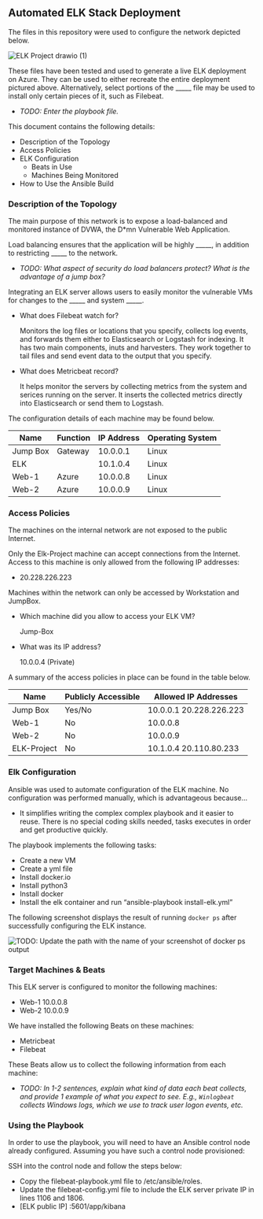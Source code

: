 ## Automated ELK Stack Deployment

The files in this repository were used to configure the network depicted below.

![ELK Project drawio (1)](https://user-images.githubusercontent.com/101301863/158487634-932662b7-daa8-436f-bd6a-6dcbf5cc5e74.png)

These files have been tested and used to generate a live ELK deployment on Azure. They can be used to either recreate the entire deployment pictured above. Alternatively, select portions of the _____ file may be used to install only certain pieces of it, such as Filebeat.

  - _TODO: Enter the playbook file._

This document contains the following details:
- Description of the Topology
- Access Policies
- ELK Configuration
  - Beats in Use
  - Machines Being Monitored
- How to Use the Ansible Build


### Description of the Topology

The main purpose of this network is to expose a load-balanced and monitored instance of DVWA, the D*mn Vulnerable Web Application.

Load balancing ensures that the application will be highly _____, in addition to restricting _____ to the network.
- _TODO: What aspect of security do load balancers protect? What is the advantage of a jump box?_

Integrating an ELK server allows users to easily monitor the vulnerable VMs for changes to the _____ and system _____.
- What does Filebeat watch for?
 
  Monitors the log files or locations that you specify, collects log events, and forwards them either to Elasticsearch or Logstash   for indexing. It has two main components, inuts and harvesters. They work together to tail files and send event data to the       output that you specify. 
- What does Metricbeat record?
  
  It helps monitor the servers by collecting metrics from the system and serices running on the server. It inserts the collected     metrics directly into Elasticsearch or send them to Logstash. 

The configuration details of each machine may be found below.


| Name     | Function | IP Address | Operating System |
|----------|----------|------------|------------------|
| Jump Box | Gateway  | 10.0.0.1   | Linux            |
| ELK      |          | 10.1.0.4   | Linux            |
| Web-1    | Azure    | 10.0.0.8   | Linux            |
| Web-2    | Azure    | 10.0.0.9   | Linux            |

### Access Policies

The machines on the internal network are not exposed to the public Internet. 

Only the Elk-Project machine can accept connections from the Internet. Access to this machine is only allowed from the following IP addresses:
- 20.228.226.223

Machines within the network can only be accessed by Workstation and JumpBox.
- Which machine did you allow to access your ELK VM? 

  Jump-Box
- What was its IP address?
 
  10.0.0.4 (Private)

A summary of the access policies in place can be found in the table below.

| Name     | Publicly Accessible | Allowed IP Addresses |
|----------|---------------------|----------------------|
| Jump Box | Yes/No              | 10.0.0.1  20.228.226.223   |
| Web-1    |  No                 | 10.0.0.8             |
| Web-2    |  No                 | 10.0.0.9             |
| ELK-Project | No               | 10.1.0.4   20.110.80.233 |

### Elk Configuration

Ansible was used to automate configuration of the ELK machine. No configuration was performed manually, which is advantageous because...
- It simplifies writing the complex complex playbook and it easier to reuse. There is no special coding skills needed, tasks          executes in order and get productive quickly.

The playbook implements the following tasks:
- Create a new VM 
- Create a yml file
- Install docker.io
- Install python3
- Install docker
- Install the elk container and run “ansible-playbook install-elk.yml”



The following screenshot displays the result of running `docker ps` after successfully configuring the ELK instance.

![TODO: Update the path with the name of your screenshot of docker ps output](Images/docker_ps_output.png)

### Target Machines & Beats
This ELK server is configured to monitor the following machines:
- Web-1 10.0.0.8
- Web-2 10.0.0.9

We have installed the following Beats on these machines:
- Metricbeat
- Filebeat

These Beats allow us to collect the following information from each machine:
- _TODO: In 1-2 sentences, explain what kind of data each beat collects, and provide 1 example of what you expect to see. E.g., `Winlogbeat` collects Windows logs, which we use to track user logon events, etc._

### Using the Playbook
In order to use the playbook, you will need to have an Ansible control node already configured. Assuming you have such a control node provisioned: 

SSH into the control node and follow the steps below:

- Copy the filebeat-playbook.yml file to /etc/ansible/roles.
- Update the filebeat-config.yml file to include the ELK server private IP in lines 1106 and 1806.
- [ELK public IP] :5601/app/kibana
